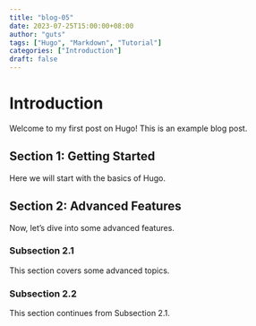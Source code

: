 ```yaml
---
title: "blog-05"
date: 2023-07-25T15:00:00+08:00
author: "guts"
tags: ["Hugo", "Markdown", "Tutorial"]
categories: ["Introduction"]
draft: false
---
```


# Introduction

Welcome to my first post on Hugo! This is an example blog post.

## Section 1: Getting Started

Here we will start with the basics of Hugo.

## Section 2: Advanced Features

Now, let’s dive into some advanced features.

### Subsection 2.1

This section covers some advanced topics.

### Subsection 2.2

This section continues from Subsection 2.1.
